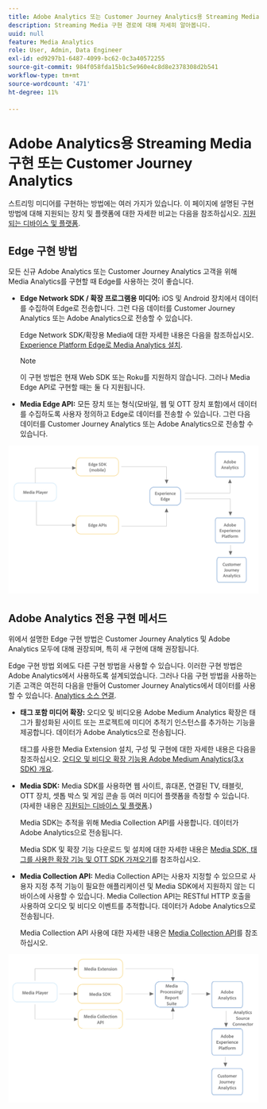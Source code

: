 ```yaml
---
title: Adobe Analytics 또는 Customer Journey Analytics용 Streaming Media 구현
description: Streaming Media 구현 경로에 대해 자세히 알아봅니다.
uuid: null
feature: Media Analytics
role: User, Admin, Data Engineer
exl-id: ed9297b1-6487-4099-bc62-0c3a40572255
source-git-commit: 984f058fda15b1c5e960e4c8d8e2378308d2b541
workflow-type: tm+mt
source-wordcount: '471'
ht-degree: 11%

---
```


# Adobe Analytics용 Streaming Media 구현 또는 Customer Journey Analytics

스트리밍 미디어를 구현하는 방법에는 여러 가지가 있습니다. 이 페이지에 설명된 구현 방법에 대해 지원되는 장치 및 플랫폼에 대한 자세한 비교는 다음을 참조하십시오. [지원되는 디바이스 및 플랫폼](/help/getting-started/supported-devices.md).

## Edge 구현 방법

모든 신규 Adobe Analytics 또는 Customer Journey Analytics 고객을 위해 Media Analytics를 구현할 때 Edge를 사용하는 것이 좋습니다.

* **Edge Network SDK / 확장 프로그램용 미디어:** iOS 및 Android 장치에서 데이터를 수집하여 Edge로 전송합니다. 그런 다음 데이터를 Customer Journey Analytics 또는 Adobe Analytics으로 전송할 수 있습니다.

  Edge Network SDK/확장용 Media에 대한 자세한 내용은 다음을 참조하십시오. [Experience Platform Edge로 Media Analytics 설치](/help/implementation/edge/implementation-edge.md).

  >[!NOTE]
  >
  >이 구현 방법은 현재 Web SDK 또는 Roku를 지원하지 않습니다. 그러나 Media Edge API로 구현할 때는 둘 다 지원됩니다.

* **Media Edge API:** 모든 장치 또는 형식(모바일, 웹 및 OTT 장치 포함)에서 데이터를 수집하도록 사용자 정의하고 Edge로 데이터를 전송할 수 있습니다. 그런 다음 데이터를 Customer Journey Analytics 또는 Adobe Analytics으로 전송할 수 있습니다.

  <!-- For more information about the Media Edge API, see (link to John's docs when they're ready) -->

![CJA 워크플로](assets/cja-implementation.png)

## Adobe Analytics 전용 구현 메서드

위에서 설명한 Edge 구현 방법은 Customer Journey Analytics 및 Adobe Analytics 모두에 대해 권장되며, 특히 새 구현에 대해 권장됩니다.

Edge 구현 방법 외에도 다른 구현 방법을 사용할 수 있습니다. 이러한 구현 방법은 Adobe Analytics에서 사용하도록 설계되었습니다. 그러나 다음 구현 방법을 사용하는 기존 고객은 여전히 다음을 만들어 Customer Journey Analytics에서 데이터를 사용할 수 있습니다. [Analytics 소스 연결](https://experienceleague.adobe.com/docs/experience-platform/sources/ui-tutorials/create/adobe-applications/analytics.html).

* **태그 포함 미디어 확장:** 오디오 및 비디오용 Adobe Medium Analytics 확장은 태그가 활성화된 사이트 또는 프로젝트에 미디어 추적기 인스턴스를 추가하는 기능을 제공합니다. 데이터가 Adobe Analytics으로 전송됩니다.

  태그를 사용한 Media Extension 설치, 구성 및 구현에 대한 자세한 내용은 다음을 참조하십시오. [오디오 및 비디오 확장 기능용 Adobe Medium Analytics(3.x SDK) 개요](https://experienceleague.adobe.com/docs/experience-platform/tags/extensions/client/media-analytics-3x/overview.html).

* **Media SDK:**  Media SDK를 사용하면 웹 사이트, 휴대폰, 연결된 TV, 태블릿, OTT 장치, 셋톱 박스 및 게임 콘솔 등 여러 미디어 플랫폼을 측정할 수 있습니다. (자세한 내용은 [지원되는 디바이스 및 플랫폼](/help/getting-started/supported-devices.md).)

  Media SDK는 추적을 위해 Media Collection API를 사용합니다. 데이터가 Adobe Analytics으로 전송됩니다.

  Media SDK 및 확장 기능 다운로드 및 설치에 대한 자세한 내용은 [Media SDK, 태그를 사용한 확장 기능 및 OTT SDK 가져오기](/help/getting-started/download-sdks.md)를 참조하십시오.

* **Media Collection API:** Media Collection API는 사용자 지정할 수 있으므로 사용자 지정 추적 기능이 필요한 애플리케이션 및 Media SDK에서 지원하지 않는 디바이스에 사용할 수 있습니다. Media Collection API는 RESTful HTTP 호출을 사용하여 오디오 및 비디오 이벤트를 추적합니다. 데이터가 Adobe Analytics으로 전송됩니다.

  Media Collection API 사용에 대한 자세한 내용은 [Media Collection API](media-collection-api/mc-api-overview.md)를 참조하십시오.


![Analytics 워크플로](assets/analytics-implementation.png)

<!--
(Not sure if we need the following paragraph and graphic. Paragraph is somewhat redundant with the intro paragraph of this article)
Choose the implementation method depending on the supported platforms. Some players are not supported by the Media SDKs or the Adobe Experience Platform Media Extensions. The Media Collection APIs provide a way to support those players. For information on supported devices, see [Supported devices and platforms](/help/getting-started/supported-devices.md).

![Media Flow](media-sdk/assets/choose-media-flow2.png)
-->
